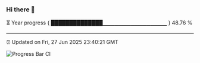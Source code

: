 ### Hi there 👋

⏳ Year progress { ██████████████▁▁▁▁▁▁▁▁▁▁▁▁▁▁▁▁ } 48.76 %

---

⏰ Updated on Fri, 27 Jun 2025 23:40:21 GMT

![Progress Bar CI](https://github.com/IshwaranRudhara/GIT-ACTION/workflows/Progress%20Bar%20CI/badge.svg)
